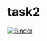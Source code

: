 # task2
[![Binder](https://mybinder.org/badge_logo.svg)](https://mybinder.org/v2/gh/shymaher/task2/master)
